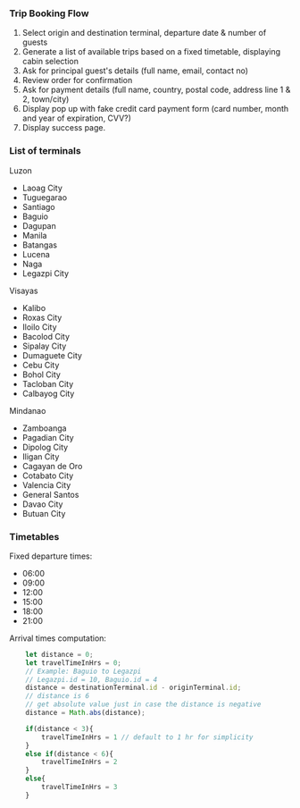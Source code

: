 ### Trip Booking Flow
1. Select origin and destination terminal, departure date & number of guests
2. Generate a list of available trips based on a fixed timetable, displaying cabin selection
3. Ask for principal guest's details (full name, email, contact no)
4. Review order for confirmation
5. Ask for payment details (full name, country, postal code, address line 1 & 2, town/city)
6. Display pop up with fake credit card payment form (card number, month and year of expiration, CVV?)
7. Display success page.

### List of terminals

Luzon
- Laoag City
- Tuguegarao
- Santiago
- Baguio
- Dagupan
- Manila
- Batangas
- Lucena
- Naga 
- Legazpi City

Visayas
- Kalibo
- Roxas City
- Iloilo City
- Bacolod City 
- Sipalay City
- Dumaguete City
- Cebu City
- Bohol City
- Tacloban City
- Calbayog City

Mindanao
- Zamboanga
- Pagadian City
- Dipolog City
- Iligan City
- Cagayan de Oro
- Cotabato City
- Valencia City
- General Santos
- Davao City
- Butuan City

### Timetables

Fixed departure times:
- 06:00
- 09:00
- 12:00
- 15:00
- 18:00
- 21:00

Arrival times computation:
```typescript
    let distance = 0;
    let travelTimeInHrs = 0; 
    // Example: Baguio to Legazpi
    // Legazpi.id = 10, Baguio.id = 4
    distance = destinationTerminal.id - originTerminal.id;
    // distance is 6
    // get absolute value just in case the distance is negative
    distance = Math.abs(distance);

    if(distance < 3){
        travelTimeInHrs = 1 // default to 1 hr for simplicity
    }
    else if(distance < 6){
        travelTimeInHrs = 2
    }
    else{
        travelTimeInHrs = 3
    }
```